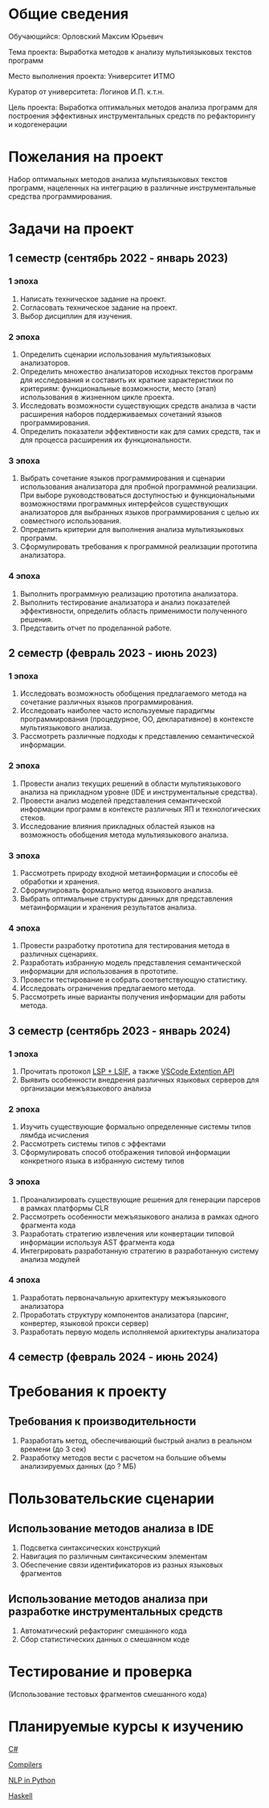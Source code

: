 # Общие сведения

Обучающийся: Орловский Максим Юрьевич

Тема проекта: Выработка методов к анализу мультиязыковых текстов программ

Место выполнения проекта: Университет ИТМО

Куратор от университета: Логинов И.П. к.т.н.

Цель проекта: Выработка оптимальных методов анализа программ для построения эффективных инструментальных средств по рефакторингу и кодогенерации 


# Пожелания на проект
Набор оптимальных методов анализа мультиязыковых текстов программ, нацеленных на интеграцию в различные инструментальные средства программирования.

# Задачи на проект
## 1 семестр (сентябрь 2022 - январь 2023)
### 1 эпоха
1.	Написать техническое задание на проект.
2.	Согласовать техническое задание на проект.
3.	Выбор дисциплин для изучения.
### 2 эпоха
1.	Определить сценарии использования мультиязыковых анализаторов.
2.	Определить множество анализаторов исходных текстов программ для исследования и составить их краткие характеристики по критериям: функциональные возможности, место (этап) использования в жизненном цикле проекта.
3.	Исследовать возможности существующих средств анализа в части расширения наборов поддерживаемых сочетаний языков программирования.
4.	Определить показатели эффективности как для самих средств, так и для процесса расширения их функциональности.
### 3 эпоха
1.	Выбрать сочетание языков программирования и сценарии использования анализатора для пробной программной реализации. При выборе руководствоваться доступностью и функциональными возможностями программных интерфейсов существующих анализаторов для выбранных языков программирования с целью их совместного использования.
2.	Определить критерии для выполнения анализа мультиязыковых программ.
3.	Сформулировать требования к программной реализации прототипа анализатора.
### 4 эпоха
1.	Выполнить программную реализацию прототипа анализатора.
2.	Выполнить тестирование анализатора и анализ показателей эффективности, определить область применимости полученного решения.
3.	Представить отчет по проделанной работе.
## 2 семестр (февраль 2023 - июнь 2023)
### 1 эпоха
1. Исследовать возможность обобщения предлагаемого метода на сочетание различных языков программирования.
2. Исследовать наиболее часто используемые парадигмы программирования (процедурное, ОО, декларативное) в контексте мультиязыкового анализа.
3. Рассмотреть различные подходы к представлению семантической информации.
### 2 эпоха
1. Провести анализ текущих решений в области мультиязыкового анализа на прикладном уровне (IDE и инструментальные средства).
2. Провести анализ моделей представления семантической информации программ в контексте различных ЯП и технологических стеков.
3. Исследование влияния прикладных областей языков на возможность обобщения метода мультиязыкового анализа.
### 3 эпоха
1. Рассмотреть природу входной метаинформации и способы её обработки и хранения.
2. Сформулировать формально метод языкового анализа.
3. Выбрать оптимальные структуры данных для представления метаинформации и хранения результатов анализа.
### 4 эпоха
1. Провести разработку прототипа для тестирования метода в различных сценариях.
2. Разработать избранную модель представления семантической информации для использования в прототипе.
3. Провести тестирование и собрать соответствующую статистику.
4. Исследовать ограничения предлагаемого метода.
5. Рассмотреть иные варианты получения информации для работы метода.
## 3 семестр (сентябрь 2023 - январь 2024)
### 1 эпоха
1. Прочитать протокол [LSP + LSIF](https://microsoft.github.io/language-server-protocol/),
а также [VSCode Extention API](https://code.visualstudio.com/api)
2. Выявить особенности внедрения различных языковых серверов для организации межъязыкового анализа
### 2 эпоха
1. Изучить существующие формально определенные системы типов лямбда исчисления
2. Рассмотреть системы типов с эффектами
3. Сформулировать способ отображения типовой информации конкретного языка в избранную систему типов
### 3 эпоха
1. Проанализировать существующие решения для генерации парсеров в рамках платформы CLR
2. Рассмотреть особенности межъязыкового анализа в рамках одного фрагмента кода
3. Разработать стратегию извлечения или конвертации типовой информации используя AST фрагмента кода
4. Интегрировать разработанную стратегию в разработанную систему анализа модулей
### 4 эпоха
1. Разработать первоначальную архитектуру межъязыкового анализатора
2. Проработать структуру компонентов анализатора (парсинг, конвертер, языковой прокси сервер)
3. Разработать первую модель исполняемой архитектуры анализатора
## 4 семестр (февраль 2024 - июнь 2024)

# Требования к проекту

## Требования к производительности

1. Разработать метод, обеспечивающий быстрый анализ в реальном времени (до 3 сек)
1. Разработку методов вести с расчетом на большие объемы анализируемых данных (до ? МБ)

# Пользовательские сценарии

## Использование методов анализа в IDE

1. Подсветка синтаксических конструкций 
1. Навигация по различным синтаксическим элементам
1. Обеспечение связи идентификаторов из разных языковых фрагментов

## Использование методов анализа при разработке инструментальных средств

1. Автоматический рефакторинг смешанного кода
1. Сбор статистических данных о смешанном коде

# Тестирование и проверка 

(Использование тестовых фрагментов смешанного кода)

# Планируемые курсы к изучению
[C#](https://www.udemy.com/course/c-sharp-oop-ultimate-guide-project-master-class/)

[Compilers](https://www.edx.org/course/compilers)

[NLP in Python](https://www.udemy.com/course/natural-language-processing-in-python)

[Haskell](https://stepik.org/course/75)
